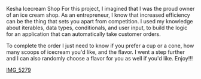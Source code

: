 Kesha Icecream Shop
For this project, I imagined that I was the proud owner of an ice cream shop.  As an entrepreneur, I know that increased efficiency can be the thing that sets you apart from competition. I used my knowledge  about iterables, data types, conditionals, and user input, to build the logic for an application that can automatically take customer orders.

To complete the order I just need to know if you prefer a cup or a cone, how many scoops of icecream you'd like, and the flavor. I went a step further and I can also randomly choose a flavor for you as well if you'd like. Enjoy!!!

[IMG_5279](https://github.com/Ldavis36706/Kesha-s-Icecream-Shop/assets/159222943/799ed566-8811-4748-81a4-261b4dc0fb51)
